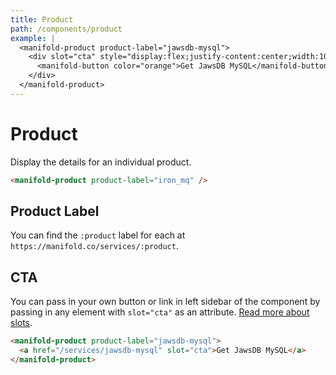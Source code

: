 ```yaml
---
title: Product
path: /components/product
example: |
  <manifold-product product-label="jawsdb-mysql">
    <div slot="cta" style="display:flex;justify-content:center;width:100%;">
      <manifold-button color="orange">Get JawsDB MySQL</manifold-button>
    </div>
  </manifold-product>
---
```


# Product

Display the details for an individual product.

```html
<manifold-product product-label="iron_mq" />
```

## Product Label

You can find the `:product` label for each at `https://manifold.co/services/:product`.

## CTA

You can pass in your own button or link in left sidebar of the component
by passing in any element with `slot="cta"` as an attribute. [Read more about
slots][slot].

```html
<manifold-product product-label="jawsdb-mysql">
  <a href="/services/jawsdb-mysql" slot="cta">Get JawsDB MySQL</a>
</manifold-product>
```

[slot]: https://stenciljs.com/docs/templating-jsx/
